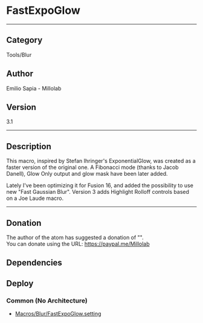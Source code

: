 # FastExpoGlow
___

## Category
Tools/Blur

## Author
Emilio Sapia - Millolab

## Version
3.1

___

## Description
<p>This macro, inspired by Stefan Ihringer's ExponentialGlow, was created as a faster version of the original one. A Fibonacci mode (thanks to Jacob Danell), Glow Only output and glow mask have been later added.</p>
<p>Lately I've been optimizing it for Fusion 16, and added the possibility to use new "Fast Gaussian Blur". Version 3 adds Highlight Rolloff controls based on a Joe Laude macro.</p>




___

## Donation
The author of the atom has suggested a donation of "".  
You can donate using the URL: <a href="https://paypal.me/Millolab" class="button">https://paypal.me/Millolab</a>
## Dependencies

## Deploy

### Common (No Architecture)

<ul>
<li><a href="https://gitlab.com/WeSuckLess/Reactor/-/blob/master/Atoms/com.Millolab.FastExpoGlow/Macros/Blur/FastExpoGlow.setting?ref_type=heads">Macros/Blur/FastExpoGlow.setting</a></li>
</ul>
